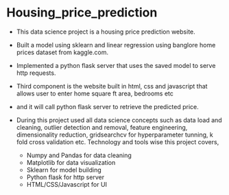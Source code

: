 # Housing_price_prediction
* This data science project is a housing price prediction website.
* Built a model using sklearn and linear regression using banglore home prices dataset from kaggle.com. 
* Implemented a python flask server that uses the saved model to serve http requests. 
* Third component is the website built in html, css and javascript that allows user to enter home square ft area, bedrooms etc 
* and it will call python flask server to retrieve the predicted price. 
* During this project used all data science concepts such as data load and cleaning, outlier detection and removal, feature engineering, dimensionality reduction, gridsearchcv for hyperparameter tunning, k fold cross validation etc. 
  Technology and tools wise this project covers,

    - Numpy and Pandas for data cleaning
    - Matplotlib for data visualization
    - Sklearn for model building
    - Python flask for http server
    - HTML/CSS/Javascript for UI
